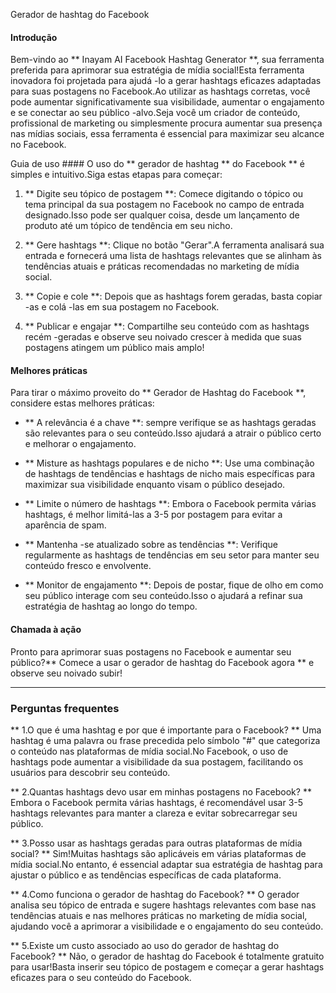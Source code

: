 Gerador de hashtag do Facebook

#### Introdução
Bem-vindo ao ** Inayam AI Facebook Hashtag Generator **, sua ferramenta preferida para aprimorar sua estratégia de mídia social!Esta ferramenta inovadora foi projetada para ajudá -lo a gerar hashtags eficazes adaptadas para suas postagens no Facebook.Ao utilizar as hashtags corretas, você pode aumentar significativamente sua visibilidade, aumentar o engajamento e se conectar ao seu público -alvo.Seja você um criador de conteúdo, profissional de marketing ou simplesmente procura aumentar sua presença nas mídias sociais, essa ferramenta é essencial para maximizar seu alcance no Facebook.

Guia de uso ####
O uso do ** gerador de hashtag ** do Facebook ** é simples e intuitivo.Siga estas etapas para começar:

1. ** Digite seu tópico de postagem **: Comece digitando o tópico ou tema principal da sua postagem no Facebook no campo de entrada designado.Isso pode ser qualquer coisa, desde um lançamento de produto até um tópico de tendência em seu nicho.

2. ** Gere hashtags **: Clique no botão "Gerar".A ferramenta analisará sua entrada e fornecerá uma lista de hashtags relevantes que se alinham às tendências atuais e práticas recomendadas no marketing de mídia social.

3. ** Copie e cole **: Depois que as hashtags forem geradas, basta copiar -as e colá -las em sua postagem no Facebook.

4. ** Publicar e engajar **: Compartilhe seu conteúdo com as hashtags recém -geradas e observe seu noivado crescer à medida que suas postagens atingem um público mais amplo!

#### Melhores práticas
Para tirar o máximo proveito do ** Gerador de Hashtag do Facebook **, considere estas melhores práticas:

- ** A relevância é a chave **: sempre verifique se as hashtags geradas são relevantes para o seu conteúdo.Isso ajudará a atrair o público certo e melhorar o engajamento.

- ** Misture as hashtags populares e de nicho **: Use uma combinação de hashtags de tendências e hashtags de nicho mais específicas para maximizar sua visibilidade enquanto visam o público desejado.

- ** Limite o número de hashtags **: Embora o Facebook permita várias hashtags, é melhor limitá-las a 3-5 por postagem para evitar a aparência de spam.

- ** Mantenha -se atualizado sobre as tendências **: Verifique regularmente as hashtags de tendências em seu setor para manter seu conteúdo fresco e envolvente.

- ** Monitor de engajamento **: Depois de postar, fique de olho em como seu público interage com seu conteúdo.Isso o ajudará a refinar sua estratégia de hashtag ao longo do tempo.

#### Chamada à ação
Pronto para aprimorar suas postagens no Facebook e aumentar seu público?** Comece a usar o gerador de hashtag do Facebook agora ** e observe seu noivado subir!

----

### Perguntas frequentes

** 1.O que é uma hashtag e por que é importante para o Facebook? **
Uma hashtag é uma palavra ou frase precedida pelo símbolo "#" que categoriza o conteúdo nas plataformas de mídia social.No Facebook, o uso de hashtags pode aumentar a visibilidade da sua postagem, facilitando os usuários para descobrir seu conteúdo.

** 2.Quantas hashtags devo usar em minhas postagens no Facebook? **
Embora o Facebook permita várias hashtags, é recomendável usar 3-5 hashtags relevantes para manter a clareza e evitar sobrecarregar seu público.

** 3.Posso usar as hashtags geradas para outras plataformas de mídia social? **
Sim!Muitas hashtags são aplicáveis ​​em várias plataformas de mídia social.No entanto, é essencial adaptar sua estratégia de hashtag para ajustar o público e as tendências específicas de cada plataforma.

** 4.Como funciona o gerador de hashtag do Facebook? **
O gerador analisa seu tópico de entrada e sugere hashtags relevantes com base nas tendências atuais e nas melhores práticas no marketing de mídia social, ajudando você a aprimorar a visibilidade e o engajamento do seu conteúdo.

** 5.Existe um custo associado ao uso do gerador de hashtag do Facebook? **
Não, o gerador de hashtag do Facebook é totalmente gratuito para usar!Basta inserir seu tópico de postagem e começar a gerar hashtags eficazes para o seu conteúdo do Facebook.